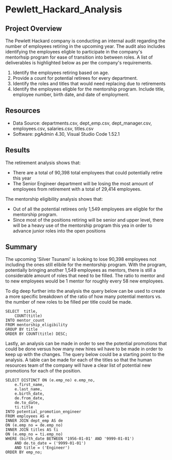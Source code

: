 # Pewlett_Hackard_Analysis

## Project Overview
The Pewlett Hackard company is conducting an internal audit regarding the number of employees retiring in the upcoming year. The audit also includes identifying the employees eligble to participate in the company's mentorhsip program for ease of transition into between roles. A list of deliverables is highlighted below as per the company's requirements.
1. Identify the employees retiring based on age. 
2. Provide a count for potential retirees for every department. 
3. Identify the roles and titles that would need replacing due to retirements
4. Identify the employees eligble for the mentorship program. Include title, employee number, birth date, and date of employment.

## Resources
- Data Source: departments.csv, dept_emp.csv, dept_manager.csv, employees.csv, salaries.csv, titles.csv
- Software: pgAdmin 4.30, Visual Studio Code 1.52.1

## Results
The retirement analysis shows that:
- There are a total of 90,398 total employees that could potentially retire this year
- The Senior Engineer department will be losing the most amount of employees from retirement with a total of 29,414 employees.

The mentorship eligibility analysis shows that:
- Out of all the potential retirees only 1,549 employees are eligble for the mentorship program. 
- Since most of the positions retiring will be senior and upper level, there will be a heavy use of the mentorship program this yea in order to advance junior roles into the open positions


## Summary
The upcoming 'Silver Tsunami' is looking to lose 90,398 employees not including the ones still elibile for the mentorship program. With the program, potentially bringing another 1,549 employees as mentors, there is still a considerable amount of roles that need to be filled. The ratio to mentor and to new employees would be 1 mentor for roughly every 58 new employees. 

To dig deep further into the analysis the query below can be used to create a more specific breakdown of the ratio of how many potential mentors vs. the number of new roles to be filled per title could be made. 

```
SELECT  title,
	COUNT(title)
INTO mentor_count
FROM mentorship_eligibility
GROUP BY title
ORDER BY COUNT(title) DESC;
```

Lastly, an analysis can be made in order to see the potential promotions that could be done versus how many new hires wil have to be made in order to keep up with the changes. The query below could be a starting point to the analysis. A table can be made for each of the titles so that the human resources team of the company will have a clear list of potential new promotions for each of the position. 

```
SELECT DISTINCT ON (e.emp_no) e.emp_no,
	e.first_name,
	e.last_name,
	e.birth_date,
	de.from_date,
	de.to_date,
	ti.title
INTO potential_promotion_engineer
FROM employees AS e
INNER JOIN dept_emp AS de
ON (e.emp_no = de.emp_no)
INNER JOIN titles AS ti
ON (e.emp_no = ti.emp_no) 
WHERE (birth_date BETWEEN '1956-01-01' AND '9999-01-01')
	AND de.to_date = ('9999-01-01')
	AND title = ('Engineer')
ORDER BY emp_no;
```

